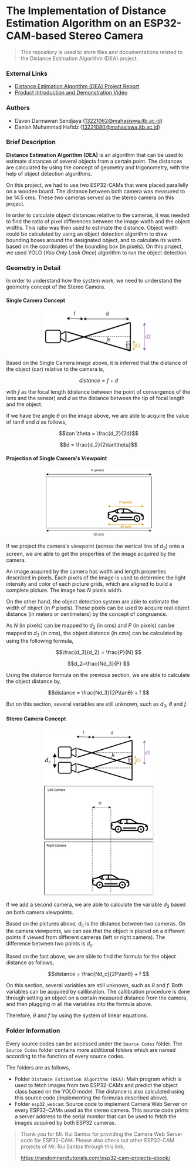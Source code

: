 # The Implementation of Distance Estimation Algorithm on an ESP32-CAM-based Stereo Camera
> This repository is used to store files and documentations related to the Distance Estimation Algorithm (DEA) project.

### External Links
- [Distance Estimation Algorithm (DEA) Project Report](https://drive.google.com/file/d/1stVMjWo_e8pQuYwJr5704dwE-qUeXETI/view?usp=sharing)
- [Product Introduction and Demonstration Video](https://drive.google.com/file/d/1KExDEG55TohjloNicQDEpm_vvVpYXwp8/view?usp=sharing)

### Authors
- Daven Darmawan Sendjaya (13221062@mahasiswa.itb.ac.id)
- Danish Muhammad Hafidz (13221080@mahasiswa.itb.ac.id)

### Brief Description
**Distance Estimation Algorithm (DEA)** is an algorithm that can be used to estimate distances of several objects from a certain point. The distances are calculated by using the concept of geometry and trigonometry, with the help of object detection algorithms.

On this project, we had to use two ESP32-CAMs that were placed parallelly on a wooden board. The distance between both camera was measured to be 14.5 cms. These two cameras served as the stereo camera on this project.

In order to calculate object distances relative to the cameras, it was needed to find the ratio of pixel differences between the image width and the object widths. This ratio was then used to estimate the distance. Object width could be calculated by using an object detection algorithm to draw bounding boxes around the designated object, and to calculate its width based on the coordinates of the bounding box (in pixels). On this project, we used YOLO (*You Only Look Once*) algorithm to run the object detection. 

### Geometry in Detail
In order to understand how the system work, we need to understand the geometry concept of the Stereo Camera.

#### Single Camera Concept
<p align="center">
<img src="images/singlecam.png" alt="Single Camera Geometry" width="300"/>
</p>

Based on the Single Camera image above, it is inferred that the distance of the object (car) relative to the camera is,

```math
distance = f + d
```

with $f$ as the focal length (distance between the point of convergence of the lens and the sensor) and $d$ as the distance between the tip of focal length and the object.

If we have the angle $\theta$ on the image above, we are able to acquire the value of $\tan{\theta}$ and $d$ as follows,

```math
\tan \theta = \frac{d_2}{2d}
```

```math
d = \frac{d_2}{2\tan\theta}
```

#### Projection of Single Camera's Viewpoint
<p align="center">
<img src="images/singleviewpoint.png" alt="Single Camera Projection" width="300"/>
</p>

If we project the camera's viewpoint (across the vertical line of $d_2$) onto a screen, we are able to get the properties of the image acquired by the camera.

An image acquired by the camera has width and length properties described in pixels. Each pixels of the image is used to determine the light intensity and color of each picture grids, which are aligned to build a complete picture. The image has $N$ pixels width.

On the other hand, the object detection system are able to estimate the width of object (in $P$ pixels). These pixels can be used to acquire real object distance (in meters or centimeters) by the concept of congruence.

As $N$ (in pixels) can be mapped to $d_2$ (in cms) and $P$ (in pixels) can be mapped to $d_3$ (in cms), the object distance (in cms) can be calculated by using the following formula,

```math
\frac{d_3}{d_2} = \frac{P}{N} 
```

```math
d_2=\frac{Nd_3}{P} 
```

Using the distance formula on the previous section, we are able to calculate the object distance by,

```math
distance = \frac{Nd_3}{2P\tanθ} + f  
```

But on this section, several variables are still unknown, such as $d_3$, $\theta$ and $f$.

#### Stereo Camera Concept
<p align="center">
<img src="images/stereocam.png" alt="Stereo Camera" width="300"/>

<img src="images/stereocamview.png" alt="Stereo Camera Viewpoint" width="300"/>
</p>

If we add a second camera, we are able to calculate the variable $d_3$ based on both camera viewpoints.

Based on the pictures above, $d_c$ is the distance between two cameras. On the camera viewpoints, we can see that the object is placed on a different points if viewed from different cameras (left or right camera). The difference between two points is $d_c$.

Based on the fact above, we are able to find the formula for the object distance as follows,

```math
distance = \frac{Nd_c}{2P\tanθ} + f  
```

On this section, several variables are still unknown, such as $\theta$ and $f$. Both variables can be acquired by callibration. The callibration procedure is done through setting an object on a certain measured distance from the camera, and then plugging in all the variables into the formula above.

Therefore, $\theta$ and $f$ by using the system of linear equations.

### Folder Information
Every source codes can be accessed under the `Source Codes` folder. The `Source Codes` folder contains more additional folders which are named according to the function of every source codes.

The folders are as follows,
- Folder `Distance Estimation Algorithm (DEA)`: Main program which is used to fetch images from two ESP32-CAMs and predict the object class based on the YOLO model. The distance is also calculated using this source code (implementing the formulas described above).
- Folder `esp32_webcam`: Source code to implement Camera Web Server on every ESP32-CAMs used as the stereo camera. This source code prints a server address to the serial monitor that can be used to fetch the images acquired by both ESP32 cameras.

> Thank you for Mr. Rui Santos for providing the  Camera Web Server code for ESP32-CAM. Please also check out other ESP32-CAM projects of Mr. Rui Santos through this link,
>
> https://randomnerdtutorials.com/esp32-cam-projects-ebook/

